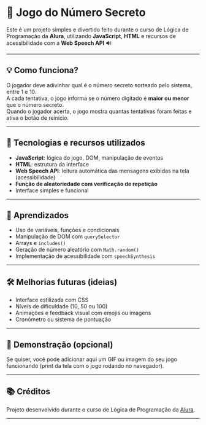 # 🎯 Jogo do Número Secreto

Este é um projeto simples e divertido feito durante o curso de Lógica de Programação da **Alura**, utilizando **JavaScript**, **HTML** e recursos de acessibilidade com a **Web Speech API** 🔊

---

## 💡 Como funciona?

O jogador deve adivinhar qual é o número secreto sorteado pelo sistema, entre 1 e 10.  
A cada tentativa, o jogo informa se o número digitado é **maior ou menor** que o número secreto.  
Quando o jogador acerta, o jogo mostra quantas tentativas foram feitas e ativa o botão de reinício.

---

## 🚀 Tecnologias e recursos utilizados

- **JavaScript**: lógica do jogo, DOM, manipulação de eventos
- **HTML**: estrutura da interface
- **Web Speech API**: leitura automática das mensagens exibidas na tela (acessibilidade)
- **Função de aleatoriedade com verificação de repetição**
- Interface simples e funcional

---

## 🧠 Aprendizados

- Uso de variáveis, funções e condicionais
- Manipulação de DOM com `querySelector`
- Arrays e `includes()`
- Geração de número aleatório com `Math.random()`
- Implementação de acessibilidade com `speechSynthesis`

---

## 🛠️ Melhorias futuras (ideias)

- Interface estilizada com CSS
- Níveis de dificuldade (10, 50 ou 100)
- Animações e feedback visual com emojis ou imagens
- Cronômetro ou sistema de pontuação

---

## 📸 Demonstração (opcional)

Se quiser, você pode adicionar aqui um GIF ou imagem do seu jogo funcionando (print da tela com o jogo rodando no navegador).

---

## 📚 Créditos

Projeto desenvolvido durante o curso de Lógica de Programação da [Alura](https://www.alura.com.br/).

---
